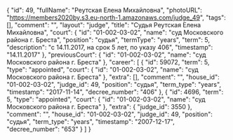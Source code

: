 {
    "id": 49,
    "fullName": "Реутская Елена Михайловна",
    "photoURL": "https://members2020by.s3.eu-north-1.amazonaws.com/judge_49",
    "tags": [],
    "comment": "",
    "layout": "judge",
    "title": "Судья Реутская Елена Михайловна",
    "court": {
        "id": "01-002-03-02",
        "name": "суд Московского района г. Бреста",
        "position": "судья",
        "termType": "years",
        "term": 5,
        "description": "c 14.11.2017, на срок 5 лет, по указу 406",
        "timestamp": "14.11.2017"
    },
    "previousCourt": {
        "id": "01-002-03-02",
        "name": "суд Московского района г. Бреста"
    },
    "career": [
        {
            "id": 59072,
            "term": 5,
            "type": "appointed",
            "court": {
                "id": "01-002-03-02",
                "name": "суд Московского района г. Бреста"
            },
            "extra": [],
            "comment": "",
            "house_id": "01-002-03-02",
            "judge_id": 49,
            "position": "судья",
            "term_type": "years",
            "timestamp": "2017-11-14",
            "decree_number": "406"
        },
        {
            "id": 4696,
            "term": 5,
            "type": "appointed",
            "court": {
                "id": "01-002-03-02",
                "name": "суд Московского района г. Бреста"
            },
            "extra": {
                "judge_id": 3550
            },
            "comment": "",
            "house_id": "01-002-03-02",
            "judge_id": 49,
            "position": "судья",
            "term_type": "years",
            "timestamp": "2007-12-17",
            "decree_number": "653"
        }
    ]
}